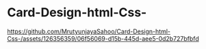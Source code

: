 # Card-Design-html-Css-

https://github.com/MrutyunjayaSahoo/Card-Design-html-Css-/assets/126356359/06f56069-d15b-445d-aee5-0d2b727bfbfd

